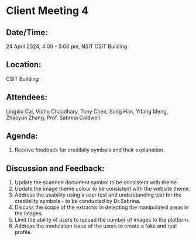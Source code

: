 # **Client Meeting 4** 

## **Date/Time:**
24 April 2024, 4:00 - 5:00 pm, NSIT CSIT Building

## **Location:**
CSIT Building

## **Attendees:**

Lingxiu Cai, Vidhu Chaudhary, Tony Chen, Song Han, Yifang Meng, Zhaoyun Zhang, Prof. Sabrina Caldwell

## **Agenda:**

1. Receive feedback for credibiliy symbols and their explanation.

## **Discussion and Feedback:**

1. Update the scanned document symbol to be consistent with theme.
2. Update the image theme colour to be consistent with the website theme.
3. Address the usability using a user test and understanding test for the credibility symbols -  to be conducted by Dr.Sabrina.
4. Discuss the scope of the extractor in detecting the manipulated areas in the images.
5. Limit the ability of users to upload the number of images to the platform.
6. Address the modulation issue of the users to create a fake and real profile.
   
   
